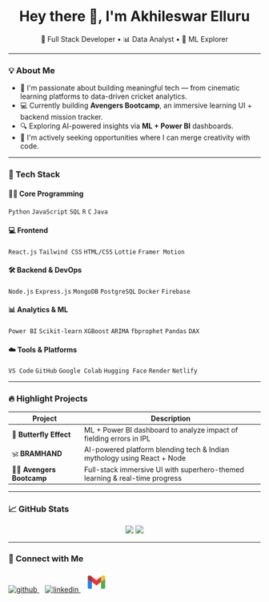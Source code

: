 <h1 align="center">Hey there 👋, I'm Akhileswar Elluru</h1>

<p align="center">
  🎯 Full Stack Developer • 📊 Data Analyst • 🤖 ML Explorer  
</p>

---

### 💡 About Me

- 🚀 I'm passionate about building meaningful tech — from cinematic learning platforms to data-driven cricket analytics.
- 💻 Currently building **Avengers Bootcamp**, an immersive learning UI + backend mission tracker.
- 🔍 Exploring AI-powered insights via **ML + Power BI** dashboards.
- 🎯 I'm actively seeking opportunities where I can merge creativity with code.

---

### 🧠 Tech Stack

#### 👨‍💻 Core Programming
`Python` `JavaScript` `SQL` `R` `C` `Java` 

#### 💻 Frontend
`React.js` `Tailwind CSS` `HTML/CSS` `Lottie` `Framer Motion`

#### 🛠 Backend & DevOps
`Node.js` `Express.js` `MongoDB` `PostgreSQL` `Docker` `Firebase`

#### 📊 Analytics & ML
`Power BI` `Scikit-learn` `XGBoost` `ARIMA` `fbprophet` `Pandas` `DAX`

#### ☁️ Tools & Platforms
`VS Code` `GitHub` `Google Colab` `Hugging Face` `Render` `Netlify`

---


### 🔥 Highlight Projects

| Project                 | Description |
|-------------------------|-------------|
| 🏏 **Butterfly Effect** | ML + Power BI dashboard to analyze impact of fielding errors in IPL |
| 🕉️ **BRAMHAND**         | AI-powered platform blending tech & Indian mythology using React + Node |
| 🦸‍♂️ **Avengers Bootcamp** | Full-stack immersive UI with superhero-themed learning & real-time progress |

---

### 📈 GitHub Stats

<p align="center">
  <img src="https://github-readme-stats.vercel.app/api?username=akhileswar1861&show_icons=true&theme=github_dark" height="160"/>
  <img src="https://github-readme-stats.vercel.app/api/top-langs/?username=akhileswar1861&layout=compact&theme=github_dark" height="160"/>
</p>

---

### 🤝 Connect with Me

<p align="left">
  <a href="https://github.com/akhileswar1861" target="_blank">
    <img src="https://raw.githubusercontent.com/rahuldkjain/github-profile-readme-generator/master/src/images/icons/Social/github.svg" alt="github" height="40" width="40" />
  </a>
  &nbsp;&nbsp;
  <a href="https://www.linkedin.com/in/akhileswar-elluru/" target="_blank">
    <img src="https://raw.githubusercontent.com/rahuldkjain/github-profile-readme-generator/master/src/images/icons/Social/linked-in-alt.svg" alt="linkedin" height="40" width="40" />
  </a>
  &nbsp;&nbsp;
  <a href="mailto:akhileswar1861@gmail.com" target="_blank">
    <img src="https://raw.githubusercontent.com/rahuldkjain/github-profile-readme-generator/master/src/images/icons/Social/gmail.svg" alt="gmail" height="40" width="40" />
  </a>
  </a>
</p>

